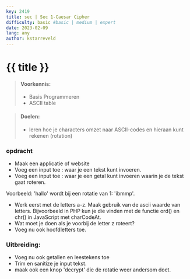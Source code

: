 ```yaml
---
key: 2419
title: sec | Sec 1-Caesar Cipher
difficulty: basic #basic | medium | expert
date: 2023-02-09
lang: any
author: kstarreveld
---
```



# {{ title }}

> #### Voorkennis:  
> * Basis Programmeren 
> * ASCII table

> #### Doelen:  
> * leren hoe je characters omzet naar ASCII-codes en hieraan kunt rekenen (rotation)


### opdracht
* Maak een applicatie of website 
* Voeg een input toe :  waar je een tekst kunt invoeren.
* Voeg een input toe :  waar je een getal kunt invoeren waarin je de tekst gaat roteren.

Voorbeeld: 'hallo' wordt bij een rotatie van 1: 'ibmmp'.


* Werk eerst met de letters a-z. Maak gebruik van de ascii waarde van letters. Bijvoorbeeld in PHP kun je die vinden met de functie ord() en chr() in JavaScript met charCodeAt. 
* Wat moet je doen als je voorbij de letter z roteert?
* Voeg nu ook hoofdletters toe.

### Uitbreiding:
* Voeg nu ook getallen en leestekens toe 
* Trim en sanitize je input tekst.
* maak ook een knop 'decrypt' die de rotatie weer andersom doet. 

